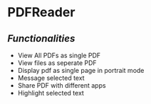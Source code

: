 # PDFReader

## *Functionalities*

* View All PDFs as single PDF
* View files as seperate PDF
* Display pdf as single page in portrait mode
* Message selected text
* Share PDF with different apps
* Highlight selected text
